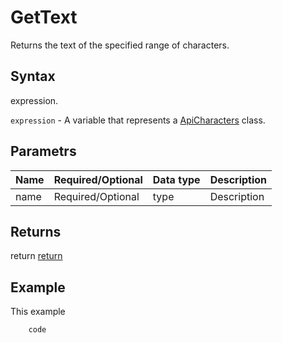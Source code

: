 # GetText

Returns the text of the specified range of characters.

## Syntax

expression.

`expression` - A variable that represents a [ApiCharacters](../ApiCharacters.md) class.

## Parametrs

| **Name** | **Required/Optional** | **Data type** | **Description** |
| ------------- | ------------- | ------------- | ------------- |
| name | Required/Optional | type | Description |

## Returns

return
[return](todo_link)

## Example

This example

```javascript
	code
```